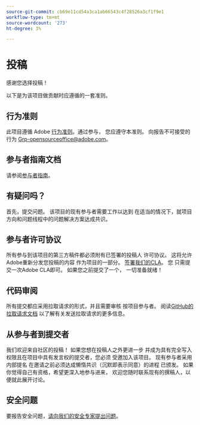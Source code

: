 ```yaml
---
source-git-commit: cb69e11cd54a3ca1ab66543c4f28526a3cf1f9e1
workflow-type: tm+mt
source-wordcount: '273'
ht-degree: 3%

---
```

# 投稿

感谢您选择投稿！

以下是为该项目做贡献时应遵循的一套准则。

## 行为准则

此项目遵循 Adobe [行为准则](code-of-conduct.md)。通过参与，
您应遵守本准则。 向报告不可接受的行为
[Grp-opensourceoffice@adobe.com](mailto:Grp-opensourceoffice@adobe.com)。

## 参与者指南文档

请参阅[参与者指南](https://experienceleague.adobe.com/docs/contributor/contributor-guide/introduction.html?lang=zh-Hans)。

## 有疑问吗？

首先，提交问题。 该项目的现有参与者需要工作以达到
在适当的情况下，就项目方向和问题线程中的问题解决方案达成共识。

## 参与者许可协议

所有参与到该项目的第三方稿件都必须附有已签署的投稿人
许可协议。 这将允许Adobe重新分发您投稿的内容
作为项目的一部分。 [签署我们的CLA](https://opensource.adobe.com/cla.html)。 您
只需提交一次Adobe CLA即可。 如果您之前提交了一个，
一切准备就绪！

## 代码审阅

所有提交都应采用拉取请求的形式，并且需要审核
按项目参与者。 阅读[GitHub的拉取请求文档](https://docs.github.com/en/pull-requests/collaborating-with-pull-requests/proposing-changes-to-your-work-with-pull-requests/about-pull-requests)
以了解有关发送拉取请求的更多信息。

<!--
Lastly, please follow the [pull request template](PULL_REQUEST_TEMPLATE.md) when
submitting a pull request!
-->

## 从参与者到提交者

我们欢迎来自社区的投稿！ 如果您想在投稿人之外更进一步
并成为具有完全写入权限且在项目中具有发言权的提交者，您必须
受邀加入该项目。 现有参与者采用内部提名
在邀请之前必须达成懒惰共识（沉默即表示同意）的进程
已颁发。 如果你觉得自己有资格，希望更深入地参与进来，
欢迎您随时联系现有的撰稿人，以便就此展开讨论。

## 安全问题

要报告安全问题，[请向我们的安全专家提出问题](https://helpx.adobe.com/cn/security/alertus.html)。
